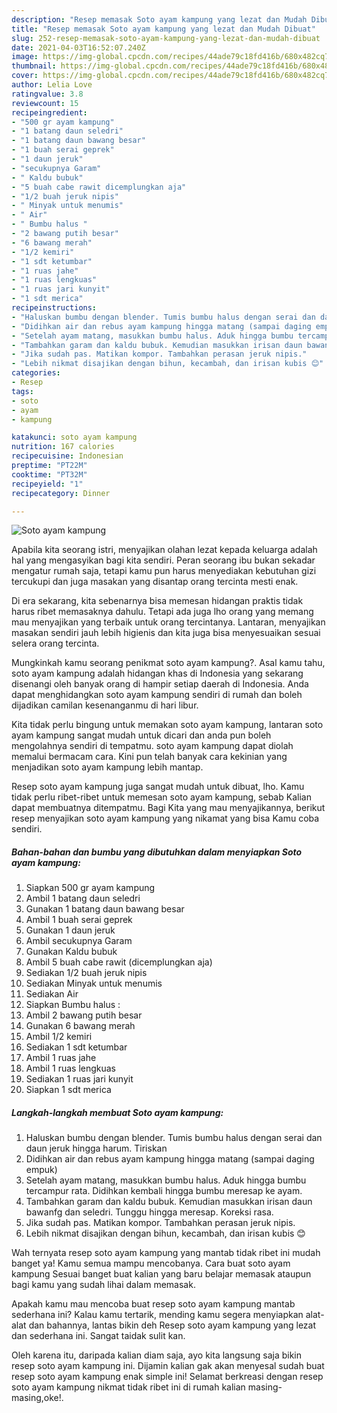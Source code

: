 ```yaml
---
description: "Resep memasak Soto ayam kampung yang lezat dan Mudah Dibuat"
title: "Resep memasak Soto ayam kampung yang lezat dan Mudah Dibuat"
slug: 252-resep-memasak-soto-ayam-kampung-yang-lezat-dan-mudah-dibuat
date: 2021-04-03T16:52:07.240Z
image: https://img-global.cpcdn.com/recipes/44ade79c18fd416b/680x482cq70/soto-ayam-kampung-foto-resep-utama.jpg
thumbnail: https://img-global.cpcdn.com/recipes/44ade79c18fd416b/680x482cq70/soto-ayam-kampung-foto-resep-utama.jpg
cover: https://img-global.cpcdn.com/recipes/44ade79c18fd416b/680x482cq70/soto-ayam-kampung-foto-resep-utama.jpg
author: Lelia Love
ratingvalue: 3.8
reviewcount: 15
recipeingredient:
- "500 gr ayam kampung"
- "1 batang daun seledri"
- "1 batang daun bawang besar"
- "1 buah serai geprek"
- "1 daun jeruk"
- "secukupnya Garam"
- " Kaldu bubuk"
- "5 buah cabe rawit dicemplungkan aja"
- "1/2 buah jeruk nipis"
- " Minyak untuk menumis"
- " Air"
- " Bumbu halus "
- "2 bawang putih besar"
- "6 bawang merah"
- "1/2 kemiri"
- "1 sdt ketumbar"
- "1 ruas jahe"
- "1 ruas lengkuas"
- "1 ruas jari kunyit"
- "1 sdt merica"
recipeinstructions:
- "Haluskan bumbu dengan blender. Tumis bumbu halus dengan serai dan daun jeruk hingga harum. Tiriskan"
- "Didihkan air dan rebus ayam kampung hingga matang (sampai daging empuk)"
- "Setelah ayam matang, masukkan bumbu halus. Aduk hingga bumbu tercampur rata. Didihkan kembali hingga bumbu meresap ke ayam."
- "Tambahkan garam dan kaldu bubuk. Kemudian masukkan irisan daun bawanfg dan seledri. Tunggu hingga meresap. Koreksi rasa."
- "Jika sudah pas. Matikan kompor. Tambahkan perasan jeruk nipis."
- "Lebih nikmat disajikan dengan bihun, kecambah, dan irisan kubis 😊"
categories:
- Resep
tags:
- soto
- ayam
- kampung

katakunci: soto ayam kampung 
nutrition: 167 calories
recipecuisine: Indonesian
preptime: "PT22M"
cooktime: "PT32M"
recipeyield: "1"
recipecategory: Dinner

---
```



![Soto ayam kampung](https://img-global.cpcdn.com/recipes/44ade79c18fd416b/680x482cq70/soto-ayam-kampung-foto-resep-utama.jpg)

Apabila kita seorang istri, menyajikan olahan lezat kepada keluarga adalah hal yang mengasyikan bagi kita sendiri. Peran seorang ibu bukan sekadar mengatur rumah saja, tetapi kamu pun harus menyediakan kebutuhan gizi tercukupi dan juga masakan yang disantap orang tercinta mesti enak.

Di era  sekarang, kita sebenarnya bisa memesan hidangan praktis tidak harus ribet memasaknya dahulu. Tetapi ada juga lho orang yang memang mau menyajikan yang terbaik untuk orang tercintanya. Lantaran, menyajikan masakan sendiri jauh lebih higienis dan kita juga bisa menyesuaikan sesuai selera orang tercinta. 



Mungkinkah kamu seorang penikmat soto ayam kampung?. Asal kamu tahu, soto ayam kampung adalah hidangan khas di Indonesia yang sekarang disenangi oleh banyak orang di hampir setiap daerah di Indonesia. Anda dapat menghidangkan soto ayam kampung sendiri di rumah dan boleh dijadikan camilan kesenanganmu di hari libur.

Kita tidak perlu bingung untuk memakan soto ayam kampung, lantaran soto ayam kampung sangat mudah untuk dicari dan anda pun boleh mengolahnya sendiri di tempatmu. soto ayam kampung dapat diolah memalui bermacam cara. Kini pun telah banyak cara kekinian yang menjadikan soto ayam kampung lebih mantap.

Resep soto ayam kampung juga sangat mudah untuk dibuat, lho. Kamu tidak perlu ribet-ribet untuk memesan soto ayam kampung, sebab Kalian dapat membuatnya ditempatmu. Bagi Kita yang mau menyajikannya, berikut resep menyajikan soto ayam kampung yang nikamat yang bisa Kamu coba sendiri.

<!--inarticleads1-->

##### Bahan-bahan dan bumbu yang dibutuhkan dalam menyiapkan Soto ayam kampung:

1. Siapkan 500 gr ayam kampung
1. Ambil 1 batang daun seledri
1. Gunakan 1 batang daun bawang besar
1. Ambil 1 buah serai geprek
1. Gunakan 1 daun jeruk
1. Ambil secukupnya Garam
1. Gunakan  Kaldu bubuk
1. Ambil 5 buah cabe rawit (dicemplungkan aja)
1. Sediakan 1/2 buah jeruk nipis
1. Sediakan  Minyak untuk menumis
1. Sediakan  Air
1. Siapkan  Bumbu halus :
1. Ambil 2 bawang putih besar
1. Gunakan 6 bawang merah
1. Ambil 1/2 kemiri
1. Sediakan 1 sdt ketumbar
1. Ambil 1 ruas jahe
1. Ambil 1 ruas lengkuas
1. Sediakan 1 ruas jari kunyit
1. Siapkan 1 sdt merica




<!--inarticleads2-->

##### Langkah-langkah membuat Soto ayam kampung:

1. Haluskan bumbu dengan blender. Tumis bumbu halus dengan serai dan daun jeruk hingga harum. Tiriskan
1. Didihkan air dan rebus ayam kampung hingga matang (sampai daging empuk)
1. Setelah ayam matang, masukkan bumbu halus. Aduk hingga bumbu tercampur rata. Didihkan kembali hingga bumbu meresap ke ayam.
1. Tambahkan garam dan kaldu bubuk. Kemudian masukkan irisan daun bawanfg dan seledri. Tunggu hingga meresap. Koreksi rasa.
1. Jika sudah pas. Matikan kompor. Tambahkan perasan jeruk nipis.
1. Lebih nikmat disajikan dengan bihun, kecambah, dan irisan kubis 😊




Wah ternyata resep soto ayam kampung yang mantab tidak ribet ini mudah banget ya! Kamu semua mampu mencobanya. Cara buat soto ayam kampung Sesuai banget buat kalian yang baru belajar memasak ataupun bagi kamu yang sudah lihai dalam memasak.

Apakah kamu mau mencoba buat resep soto ayam kampung mantab sederhana ini? Kalau kamu tertarik, mending kamu segera menyiapkan alat-alat dan bahannya, lantas bikin deh Resep soto ayam kampung yang lezat dan sederhana ini. Sangat taidak sulit kan. 

Oleh karena itu, daripada kalian diam saja, ayo kita langsung saja bikin resep soto ayam kampung ini. Dijamin kalian gak akan menyesal sudah buat resep soto ayam kampung enak simple ini! Selamat berkreasi dengan resep soto ayam kampung nikmat tidak ribet ini di rumah kalian masing-masing,oke!.


